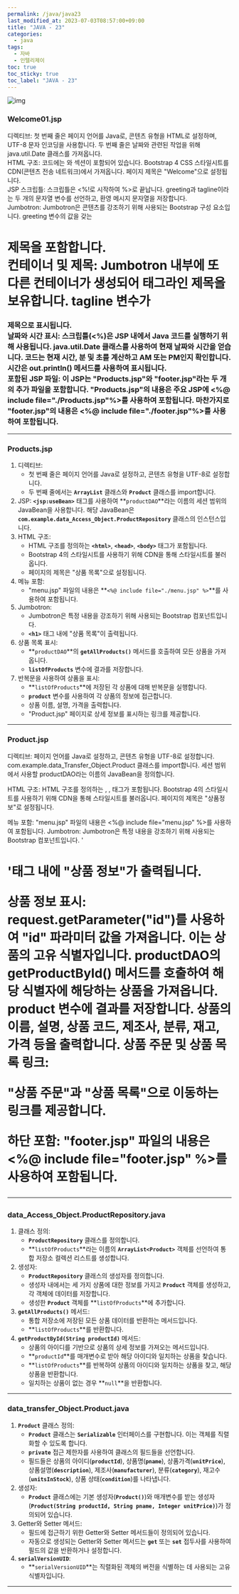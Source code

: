 ```yaml
---
permalink: /java/java23
last_modified_at: 2023-07-03T08:57:00+09:00
title: "JAVA - 23"
categories:
  - java
tags:
  - 자바
  - 인텔리제이
toc: true
toc_sticky: true
toc_label: "JAVA - 23"
---
```


<!-- <div style=" display : flex; justify-content: center;">
	<img src="{{site.baseurl}}/images/java/21.png" alt="Image description" style="width: 80%; height: 40%; margin-bottom: 20px; box-shadow: 3px 3px 6px rgba(0,0,0,0.4);">
</div> -->

![img](/images/java/java.jpg)



### Welcome01.jsp 

<script src="https://gist.github.com/junyihong/a1e519cc9a396bedd4c0cd646a724fed.js"></script>

디렉티브:
첫 번째 줄은 페이지 언어를 Java로, 콘텐츠 유형을 HTML로 설정하며, UTF-8 문자 인코딩을 사용합니다.
두 번째 줄은 날짜와 관련된 작업을 위해 java.util.Date 클래스를 가져옵니다.
<br/>
HTML 구조:
코드에는 <head>와 <body> 섹션이 포함되어 있습니다.
Bootstrap 4 CSS 스타일시트를 CDN(콘텐츠 전송 네트워크)에서 가져옵니다.
페이지 제목은 "Welcome"으로 설정됩니다.
<br/>
JSP 스크립틀:
스크립틀은 <%!로 시작하여 %>로 끝납니다.
greeting과 tagline이라는 두 개의 문자열 변수를 선언하고, 환영 메시지 문자열을 저장합니다.
<br/>
Jumbotron:
Jumbotron은 콘텐츠를 강조하기 위해 사용되는 Bootstrap 구성 요소입니다.
greeting 변수의 값을 갖는 <h1> 제목을 포함합니다.
<br/>
컨테이너 및 제목:
Jumbotron 내부에 또 다른 컨테이너가 생성되어 태그라인 제목을 보유합니다.
tagline 변수가 <h3> 제목으로 표시됩니다.
<br/>
날짜와 시간 표시:
스크립틀(<%)은 JSP 내에서 Java 코드를 실행하기 위해 사용됩니다.
java.util.Date 클래스를 사용하여 현재 날짜와 시간을 얻습니다.
코드는 현재 시간, 분 및 초를 계산하고 AM 또는 PM인지 확인합니다.
시간은 out.println() 메서드를 사용하여 표시됩니다.
<br/>
포함된 JSP 파일:
이 JSP는 "Products.jsp"와 "footer.jsp"라는 두 개의 추가 파일을 포함합니다.
"Products.jsp"의 내용은 주요 JSP에 <%@ include file="./Products.jsp"%>를 사용하여 포함됩니다.
마찬가지로 "footer.jsp"의 내용은 <%@ include file="./footer.jsp"%>를 사용하여 포함됩니다.

---

### Products.jsp

<script src="https://gist.github.com/junyihong/f1dc2118a516c2b269eb4b4a6fc4c22f.js"></script>

1. 디렉티브:
    - 첫 번째 줄은 페이지 언어를 Java로 설정하고, 콘텐츠 유형을 UTF-8로 설정합니다.
    - 두 번째 줄에서는 **`ArrayList`** 클래스와 **`Product`** 클래스를 import합니다.
2. JSP: **`<jsp:useBean>`** 태그를 사용하여 **`productDAO`**라는 이름의 세션 범위의 JavaBean을 사용합니다. 해당 JavaBean은 **`com.example.data_Access_Object.ProductRepository`** 클래스의 인스턴스입니다.
3. HTML 구조:
    - HTML 구조를 정의하는 **`<html>`**, **`<head>`**, **`<body>`** 태그가 포함됩니다.
    - Bootstrap 4의 스타일시트를 사용하기 위해 CDN을 통해 스타일시트를 불러옵니다.
    - 페이지의 제목은 "상품 목록"으로 설정됩니다.
4. 메뉴 포함:
    - "menu.jsp" 파일의 내용은 **`<%@ include file="./menu.jsp" %>`**를 사용하여 포함됩니다.
5. Jumbotron:
    - Jumbotron은 특정 내용을 강조하기 위해 사용되는 Bootstrap 컴포넌트입니다.
    - **`<h1>`** 태그 내에 "상품 목록"이 출력됩니다.
6. 상품 목록 표시:
    - **`productDAO`**의 **`getAllProducts()`** 메서드를 호출하여 모든 상품을 가져옵니다.
    - **`listOfProducts`** 변수에 결과를 저장합니다.
7. 반복문을 사용하여 상품을 표시:
    - **`listOfProducts`**에 저장된 각 상품에 대해 반복문을 실행합니다.
    - **`product`** 변수를 사용하여 각 상품의 정보에 접근합니다.
    - 상품 이름, 설명, 가격을 출력합니다.
    - "Product.jsp" 페이지로 상세 정보를 표시하는 링크를 제공합니다.

---

### Product.jsp

<script src="https://gist.github.com/junyihong/2ff9db319e90a5171eaa8ae85dd8a304.js"></script>



디렉티브:
페이지 언어를 Java로 설정하고, 콘텐츠 유형을 UTF-8로 설정합니다.
com.example.data_Transfer_Object.Product 클래스를 import합니다.
세션 범위에서 사용할 productDAO라는 이름의 JavaBean을 정의합니다.

HTML 구조:
HTML 구조를 정의하는 <html>, <head>, <body> 태그가 포함됩니다.
Bootstrap 4의 스타일시트를 사용하기 위해 CDN을 통해 스타일시트를 불러옵니다.
페이지의 제목은 "상품정보"로 설정됩니다.

메뉴 포함:
"menu.jsp" 파일의 내용은 <%@ include file="menu.jsp" %>를 사용하여 포함됩니다.
Jumbotron:
Jumbotron은 특정 내용을 강조하기 위해 사용되는 Bootstrap 컴포넌트입니다.
'<h1>'태그 내에 "상품 정보"가 출력됩니다.

상품 정보 표시:
request.getParameter("id")를 사용하여 "id" 파라미터 값을 가져옵니다. 이는 상품의 고유 식별자입니다.
productDAO의 getProductById() 메서드를 호출하여 해당 식별자에 해당하는 상품을 가져옵니다.
product 변수에 결과를 저장합니다.
상품의 이름, 설명, 상품 코드, 제조사, 분류, 재고, 가격 등을 출력합니다.
상품 주문 및 상품 목록 링크:

"상품 주문"과 "상품 목록"으로 이동하는 링크를 제공합니다.

하단 포함:
"footer.jsp" 파일의 내용은 <%@ include file="footer.jsp" %>를 사용하여 포함됩니다.

---
### data_Access_Object.ProductRepository.java

<script src="https://gist.github.com/junyihong/4e60a72dca3dd312e16f53669ccc395f.js"></script>

1. 클래스 정의:
    - **`ProductRepository`** 클래스를 정의합니다.
    - **`listOfProducts`**라는 이름의 **`ArrayList<Product>`** 객체를 선언하여 통합 저장소 컬렉션 리스트를 생성합니다.
2. 생성자:
    - **`ProductRepository`** 클래스의 생성자를 정의합니다.
    - 생성자 내에서는 세 가지 상품에 대한 정보를 가지고 **`Product`** 객체를 생성하고, 각 객체에 데이터를 저장합니다.
    - 생성한 **`Product`** 객체를 **`listOfProducts`**에 추가합니다.
3. **`getAllProducts()`** 메서드:
    - 통합 저장소에 저장된 모든 상품 데이터를 반환하는 메서드입니다.
    - **`listOfProducts`**를 반환합니다.
4. **`getProductById(String productId)`** 메서드:
    - 상품의 아이디를 기반으로 상품의 상세 정보를 가져오는 메서드입니다.
    - **`productId`**를 매개변수로 받아 해당 아이디와 일치하는 상품을 찾습니다.
    - **`listOfProducts`**를 반복하여 상품의 아이디와 일치하는 상품을 찾고, 해당 상품을 반환합니다.
    - 일치하는 상품이 없는 경우 **`null`**을 반환합니다.

---

### data_transfer_Object.Product.java

<script src="https://gist.github.com/junyihong/adf806991d9282fe5e13c8d26b52fec0.js"></script>

1. **`Product`** 클래스 정의:
    - **`Product`** 클래스는 **`Serializable`** 인터페이스를 구현합니다. 이는 객체를 직렬화할 수 있도록 합니다.
    - **`private`** 접근 제한자를 사용하여 클래스의 필드들을 선언합니다.
    - 필드들은 상품의 아이디(**`productId`**), 상품명(**`pname`**), 상품가격(**`unitPrice`**), 상품설명(**`description`**), 제조사(**`manufacturer`**), 분류(**`category`**), 재고수(**`unitsInStock`**), 상품 상태(**`condition`**)를 나타냅니다.
2. 생성자:
    - **`Product`** 클래스에는 기본 생성자(**`Product()`**)와 매개변수를 받는 생성자(**`Product(String productId, String pname, Integer unitPrice)`**)가 정의되어 있습니다.
3. Getter와 Setter 메서드:
    - 필드에 접근하기 위한 Getter와 Setter 메서드들이 정의되어 있습니다.
    - 자동으로 생성되는 Getter와 Setter 메서드는 **`get`** 또는 **`set`** 접두사를 사용하여 필드의 값을 반환하거나 설정합니다.
4. **`serialVersionUID`**:
    - **`serialVersionUID`**는 직렬화된 객체의 버전을 식별하는 데 사용되는 고유 식별자입니다.

---